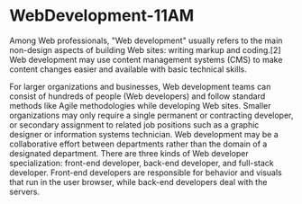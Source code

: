# WebDevelopment-11AM

Among Web professionals, "Web development" usually refers to the main non-design aspects of building Web sites:
writing markup and coding.[2] Web development may use content management systems (CMS) to make content changes easier and
available with basic technical skills.

For larger organizations and businesses, Web development teams can consist of hundreds of people (Web developers) and follow standard methods 
like Agile methodologies while developing Web sites. Smaller organizations may only require a single permanent or contracting developer, or secondary assignment to related
job positions such as a graphic designer or information systems technician. Web development may be a collaborative effort between departments rather than the domain of a designated department. There are three kinds of Web developer specialization: 
front-end developer, back-end developer, and full-stack developer. Front-end developers are responsible for behavior and visuals that run in the user browser, while back-end developers deal with the servers.
